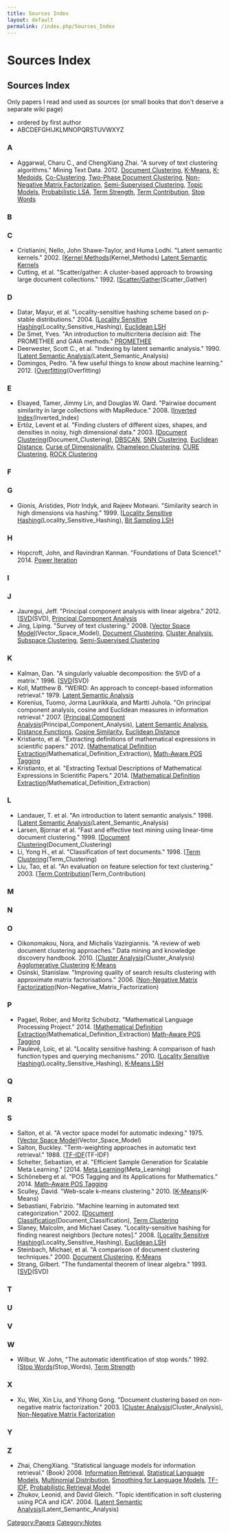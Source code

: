 ```yaml
---
title: Sources Index
layout: default
permalink: /index.php/Sources_Index
---
```


# Sources Index

## Sources Index
Only papers I read and used as sources (or small books that don't deserve a separate wiki page)
- ordered by first author
- ABCDEFGHIJKLMNOPQRSTUVWXYZ


### A
- Aggarwal, Charu C., and ChengXiang Zhai. "A survey of text clustering algorithms." Mining Text Data. 2012. [Document Clustering](Document_Clustering), [K-Means](K-Means), [K-Medoids](K-Medoids), [Co-Clustering](Co-Clustering), [Two-Phase Document Clustering](Two-Phase_Document_Clustering), [Non-Negative Matrix Factorization](Non-Negative_Matrix_Factorization), [Semi-Supervised Clustering](Semi-Supervised_Clustering), [Topic Models](Topic_Models), [Probabilistic LSA](Probabilistic_LSA), [Term Strength](Term_Strength), [Term Contribution](Term_Contribution), [Stop Words](Stop_Words)

### B
### C
- Cristianini, Nello, John Shawe-Taylor, and Huma Lodhi. "Latent semantic kernels." 2002. [[Kernel Methods](http://eprints.soton.ac.uk/259781/1/LatentSemanticKernals_JIIS_18.pdf])(Kernel_Methods) [Latent Semantic Kernels](Latent_Semantic_Kernels)
- Cutting, et al. "Scatter/gather: A cluster-based approach to browsing large document collections." 1992. [[Scatter/Gather](http://courses.washington.edu/info320/au11/readings/Week4.Cutting.et.al.1992.Scatter-Gather.pdf])(Scatter_Gather)

### D
- Datar, Mayur, et al. "Locality-sensitive hashing scheme based on p-stable distributions." 2004. [[Locality Sensitive Hashing](http://www.cs.princeton.edu/courses/archive/spring05/cos598E/bib/p253-datar.pdf])(Locality_Sensitive_Hashing), [Euclidean LSH](Euclidean_LSH)
- De Smet, Yves. "An introduction to multicriteria decision aid: The PROMETHEE and GAIA methods." [PROMETHEE](PROMETHEE)
- Deerwester, Scott C., et al. "Indexing by latent semantic analysis." 1990. [[Latent Semantic Analysis](http://www.cob.unt.edu/itds/faculty/evangelopoulos/dsci5910/LSA_Deerwester1990.pdf])(Latent_Semantic_Analysis)
- Domingos, Pedro. "A few useful things to know about machine learning." 2012. [[Overfitting](http://homes.cs.washington.edu/~pedrod/papers/cacm12.pdf])(Overfitting)

### E
- Elsayed, Tamer, Jimmy Lin, and Douglas W. Oard. "Pairwise document similarity in large collections with MapReduce." 2008. [[Inverted Index](http://www.ece.umd.edu/~oard/pdf/acl08elsayed2.pdf])(Inverted_Index)
- Ertöz, Levent et al. "Finding clusters of different sizes, shapes, and densities in noisy, high dimensional data." 2003. [[Document Clustering](http://static.msi.umn.edu/rreports/2003/73.pdf])(Document_Clustering), [DBSCAN](DBSCAN), [SNN Clustering](SNN_Clustering), [Euclidean Distance](Euclidean_Distance), [Curse of Dimensionality](Curse_of_Dimensionality), [Chameleon Clustering](Chameleon_Clustering), [CURE Clustering](CURE_Clustering), [ROCK Clustering](ROCK_Clustering)

### F
### G
- Gionis, Aristides, Piotr Indyk, and Rajeev Motwani. "Similarity search in high dimensions via hashing." 1999. [[Locality Sensitive Hashing](http://www.cs.princeton.edu/courses/archive/spring13/cos598C/Gionis.pdf])(Locality_Sensitive_Hashing), [Bit Sampling LSH](Bit_Sampling_LSH)

### H
- Hopcroft, John, and Ravindran Kannan. "Foundations of Data Science1." 2014. [Power Iteration](Power_Iteration)

### I
### J
- Jauregui, Jeff. "Principal component analysis with linear algebra." 2012. [[SVD](http://www.math.union.edu/~jaureguj/PCA.pdf])(SVD), [Principal Component Analysis](Principal_Component_Analysis)
- Jing, Liping. "Survey of text clustering." 2008. [[Vector Space Model](http://citeseerx.ist.psu.edu/viewdoc/download?doi=10.1.1.112.3476&rep=rep1&type=pdf])(Vector_Space_Model), [Document Clustering](Document_Clustering), [Cluster Analysis](Cluster_Analysis), [Subspace Clustering](Subspace_Clustering), [Semi-Supervised Clustering](Semi-Supervised_Clustering)


### K
- Kalman, Dan. "A singularly valuable decomposition: the SVD of a matrix." 1996. [[SVD](http://www.math.washington.edu/~morrow/498_13/svd.pdf])(SVD)
- Koll, Matthew B. "WEIRD: An approach to concept-based information retrieval." 1979. [Latent Semantic Analysis](Latent_Semantic_Analysis)
- Korenius, Tuomo, Jorma Laurikkala, and Martti Juhola. "On principal component analysis, cosine and Euclidean measures in information retrieval." 2007. [[Principal Component Analysis](http://www.sciencedirect.com/science/article/pii/S0020025507002630])(Principal_Component_Analysis), [Latent Semantic Analysis](Latent_Semantic_Analysis), [Distance Functions](Distance_Functions), [Cosine Similarity](Cosine_Similarity), [Euclidean Distance](Euclidean_Distance)
- Kristianto, et al. "Extracting definitions of mathematical expressions in scientific papers." 2012. [[Mathematical Definition Extraction](http://kaigi.org/jsai/webprogram/2012/pdf/719.pdf])(Mathematical_Definition_Extraction), [Math-Aware POS Tagging](Math-Aware_POS_Tagging)
- Kristianto, et al. "Extracting Textual Descriptions of Mathematical Expressions in Scientific Papers." 2014. [[Mathematical Definition Extraction](http://www.dlib.org/dlib/november14/kristianto/11kristianto.html])(Mathematical_Definition_Extraction)

### L
- Landauer, T. et al. "An introduction to latent semantic analysis." 1998. [[Latent Semantic Analysis](http://tottdp.googlecode.com/files/LandauerFoltz-Laham1998.pdf])(Latent_Semantic_Analysis)
- Larsen, Bjornar et al. "Fast and effective text mining using linear-time document clustering." 1999. [[Document Clustering](http://comminfo.rutgers.edu/~muresan/IR/Docs/Articles/sigkddLarsen1999.pdf])(Document_Clustering)
- Li, Yong H., et al. "Classification of text documents." 1998. [[Term Clustering](http://julio.staff.ipb.ac.id/files/2014/09/LiJ98.pdf])(Term_Clustering)
- Liu, Tao, et al. "An evaluation on feature selection for text clustering." 2003. [[Term Contribution](http://www.aaai.org/Papers/ICML/2003/ICML03-065.pdf])(Term_Contribution)


### M
### N
### O
- Oikonomakou, Nora, and Michalis Vazirgiannis. "A review of web document clustering approaches." Data mining and knowledge discovery handbook. 2010. [[Cluster Analysis](http://scholar.google.com/scholar?cluster=1261203777431390097&hl=ru&as_sdt=0,5])(Cluster_Analysis) [Agglomerative Clustering](Agglomerative_Clustering) [K-Means](K-Means)
- Osinski, Stanislaw. "Improving quality of search results clustering with approximate matrix factorisations." 2006. [[Non-Negative Matrix Factorization](http://citeseerx.ist.psu.edu/viewdoc/download?doi=10.1.1.107.74&rep=rep1&type=pdf])(Non-Negative_Matrix_Factorization)

### P
- Pagael, Rober, and Moritz Schubotz. "Mathematical Language Processing Project." 2014. [[Mathematical Definition Extraction](http://arxiv.org/abs/1407.0167])(Mathematical_Definition_Extraction) [Math-Aware POS Tagging](Math-Aware_POS_Tagging)
- Paulevé, Loïc, et al. "Locality sensitive hashing: A comparison of hash function types and querying mechanisms." 2010. [[Locality Sensitive Hashing](http://hal.inria.fr/inria-00567191/document])(Locality_Sensitive_Hashing), [K-Means LSH](K-Means_LSH)


### Q
### R
### S
- Salton, et al. "A vector space model for automatic indexing." 1975. [[Vector Space Model](http://cgis.cs.umd.edu/class/fall2009/cmsc828r/PAPERS/VSM_salton-2.pdf])(Vector_Space_Model)
- Salton, Buckley. "Term-weighting approaches in automatic text retrieval." 1988. [[TF-IDF](http://www.cs.odu.edu/~jbollen/spring03_IR/readings/article1-29-03.pdf])(TF-IDF)
- Schelter, Sebastian, et al. "Efficient Sample Generation for Scalable Meta Learning." [2014. [Meta Learning](http://ssc.io/wp-content/uploads/2014/11/ICDE15_research_150.pdf].)(Meta_Learning)
- Schöneberg et al. "POS Tagging and its Applications for Mathematics." 2014. [Math-Aware POS Tagging](Math-Aware_POS_Tagging)
- Sculley, David. "Web-scale k-means clustering." 2010. [[K-Means](http://www.ra.ethz.ch/CDstore/www2010/www/p1177.pdf])(K-Means)
- Sebastiani, Fabrizio. "Machine learning in automated text categorization." 2002. [[Document Classification](http://arxiv.org/pdf/cs/0110053.pdf])(Document_Classification), [Term Clustering](Term_Clustering)
- Slaney, Malcolm, and Michael Casey. "Locality-sensitive hashing for finding nearest neighbors [lecture notes]." 2008. [[Locality Sensitive Hashing](http://web.iitd.ac.in/~sumeet/Slaney2008-LSHTutorial.pdf])(Locality_Sensitive_Hashing), [Euclidean LSH](Euclidean_LSH)
- Steinbach, Michael, et al. "A comparison of document clustering techniques." 2000. [Document Clustering](Document_Clustering), [K-Means](K-Means)
- Strang, Gilbert. "The fundamental theorem of linear algebra." 1993. [[SVD](http://www.engineering.iastate.edu/~julied/classes/CE570/Notes/strangpaper.pdf])(SVD)


### T
### U
### V
### W
- Wilbur, W. John, "The automatic identification of stop words." 1992. [[Stop Words](http://www.researchgate.net/publication/247786801_The_automatic_identification_of_stop_words])(Stop_Words), [Term Strength](Term_Strength)

### X
- Xu, Wei, Xin Liu, and Yihong Gong. "Document clustering based on non-negative matrix factorization." 2003. [[Cluster Analysis](http://citeseerx.ist.psu.edu/viewdoc/download?doi=10.1.1.117.2293&rep=rep1&type=pdf])(Cluster_Analysis), [Non-Negative Matrix Factorization](Non-Negative_Matrix_Factorization)

### Y

### Z
- Zhai, ChengXiang. "Statistical language models for information retrieval." (Book) 2008. [Information Retrieval](Information_Retrieval), [Statistical Language Models](Statistical_Language_Models), [Multinomial Distribution](Multinomial_Distribution), [Smoothing for Language Models](Smoothing_for_Language_Models), [TF-IDF](TF-IDF), [Probabilistic Retrieval Model](Probabilistic_Retrieval_Model)
- Zhukov, Leonid, and David Gleich. "Topic identification in soft clustering using PCA and ICA". 2004. [[Latent Semantic Analysis](http://leonidzhukov.ru/papers/soft-clustering-pca-ica.pdf])(Latent_Semantic_Analysis)

[Category:Papers](Category_Papers)
[Category:Notes](Category_Notes)